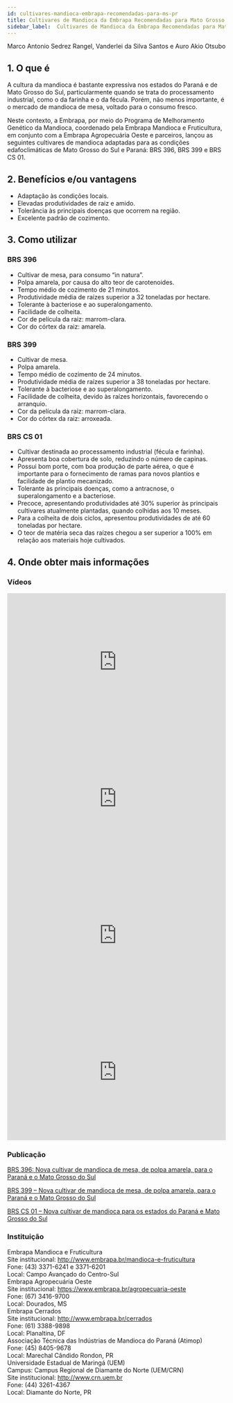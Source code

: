 ```yaml
---
id: cultivares-mandioca-embrapa-recomendadas-para-ms-pr
title: Cultivares de Mandioca da Embrapa Recomendadas para Mato Grosso do Sul e Paraná
sidebar_label:  Cultivares de Mandioca da Embrapa Recomendadas para Mato Grosso do Sul e Paraná
---
```


<div class="center-textArticle">Marco Antonio Sedrez Rangel, Vanderlei da Silva Santos e Auro Akio Otsubo</div>

## **1. O que é**

A cultura da mandioca é bastante expressiva nos estados do
Paraná e de Mato Grosso do Sul, particularmente quando se trata
do processamento industrial, como o da farinha e o da fécula.
Porém, não menos importante, é o mercado de mandioca de
mesa, voltado para o consumo fresco. 

Neste contexto, a Embrapa, por meio do Programa de
Melhoramento Genético da Mandioca, coordenado pela
Embrapa Mandioca e Fruticultura, em conjunto com a Embrapa
Agropecuária Oeste e parceiros, lançou as seguintes cultivares
de mandioca adaptadas para as condições edafoclimáticas de
Mato Grosso do Sul e Paraná: BRS 396, BRS 399 e BRS CS 01.

## **2. Benefícios e/ou vantagens**

- Adaptação às condições locais.
- Elevadas produtividades de raiz e amido.
- Tolerância às principais doenças que ocorrem na região.
- Excelente padrão de cozimento.

## **3. Como utilizar**

### BRS 396

- Cultivar de mesa, para consumo “in natura”.
- Polpa amarela, por causa do alto teor de carotenoides.
- Tempo médio de cozimento de 21 minutos.
- Produtividade média de raízes superior a 32 toneladas por
hectare.
- Tolerante à bacteriose e ao superalongamento.
- Facilidade de colheita.
- Cor de película da raiz: marrom-clara.
- Cor do córtex da raiz: amarela.

### BRS 399

- Cultivar de mesa.
- Polpa amarela.
- Tempo médio de cozimento de 24 minutos.
- Produtividade média de raízes superior a 38 toneladas por
hectare.
- Tolerante à bacteriose e ao superalongamento.
- Facilidade de colheita, devido às raízes horizontais,
favorecendo o arranquio.
- Cor da película da raiz: marrom-clara.
- Cor do córtex da raiz: arroxeada.

### BRS CS 01
- Cultivar destinada ao processamento industrial (fécula e
farinha).
- Apresenta boa cobertura de solo, reduzindo o número de
capinas.
- Possui bom porte, com boa produção de parte aérea, o que
é importante para o fornecimento de ramas para novos
plantios e facilidade de plantio mecanizado.
- Tolerante às principais doenças, como a antracnose, o
superalongamento e a bacteriose.
- Precoce, apresentando produtividades até 30% superior
às principais cultivares atualmente plantadas, quando
colhidas aos 10 meses.
- Para a colheita de dois ciclos, apresentou produtividades
de até 60 toneladas por hectare.
- O teor de matéria seca das raízes chegou a ser superior a
100% em relação aos materiais hoje cultivados.


## **4. Onde obter mais informações**

### Vídeos

<iframe width="100%" height="315" src="https://www.youtube.com/embed/_spEZhTPpMU" frameborder="0" allow="accelerometer; autoplay; clipboard-write; encrypted-media; gyroscope; picture-in-picture" allowfullscreen></iframe>

<iframe width="100%" height="315" src="https://www.youtube.com/embed/LlwDdgbzS1E" frameborder="0" allow="accelerometer; autoplay; clipboard-write; encrypted-media; gyroscope; picture-in-picture" allowfullscreen></iframe>

<iframe width="100%" height="315" src="https://www.youtube.com/embed/GqEHwbArcsY" frameborder="0" allow="accelerometer; autoplay; clipboard-write; encrypted-media; gyroscope; picture-in-picture" allowfullscreen></iframe>

<iframe width="100%" height="315" src="https://www.youtube.com/embed/uP_QtTeokGw" frameborder="0" allow="accelerometer; autoplay; clipboard-write; encrypted-media; gyroscope; picture-in-picture" allowfullscreen></iframe>


### Publicação

[BRS 396: Nova cultivar de mandioca de mesa, de polpa amarela, para o Paraná e o Mato Grosso do Sul](https://bit.ly/2IJCAMi)

[BRS 399 – Nova cultivar de mandioca de mesa, de polpa amarela, para o Paraná e o Mato Grosso do Sul](https://bit.ly/2Q6dI5q)

[BRS CS 01 – Nova cultivar de mandioca para os estados do Paraná e Mato Grosso do Sul](https://bit.ly/2wKxM6C)

<div className="container-instituicoes">

### Instituição

  <div className="instituicao">
    <div className="nome-instituicao">
      Embrapa Mandioca e Fruticultura
    </div>
    <div className="site-instituicao">
      <span className="negrito">Site institucional: </span>
      <a href="http://www.embrapa.br/mandioca-e-fruticultura" target="_blank"> http://www.embrapa.br/mandioca-e-fruticultura</a>
    </div>
    <div className="telefone-instituicao">
      <span className="negrito">Fone:</span> (43) 3371-6241 e 3371-6201
    </div>
    <div className="cidade-uf-instituicao">
      <span className="negrito">Local:</span> Campo Avançado do Centro-Sul
    </div>    
  </div>

  <div className="instituicao">
    <div className="nome-instituicao">
      Embrapa Agropecuária Oeste
    </div>
    <div className="site-instituicao">
      <span className="negrito">Site institucional: </span>
      <a href="https://www.embrapa.br/agropecuaria-oeste" target="_blank"> https://www.embrapa.br/agropecuaria-oeste</a>
    </div>
    <div className="telefone-instituicao">
      <span className="negrito">Fone:</span> (67) 3416-9700
    </div>
    <div className="cidade-uf-instituicao">
      <span className="negrito">Local:</span> Dourados, MS
    </div>    
  </div>

  <div className="instituicao">
    <div className="nome-instituicao">
      Embrapa Cerrados
    </div>
    <div className="site-instituicao">
      <span className="negrito">Site institucional: </span>
      <a href="http://www.embrapa.br/cerrados" target="_blank"> http://www.embrapa.br/cerrados</a>
    </div>
    <div className="telefone-instituicao">
      <span className="negrito">Fone:</span> (61) 3388-9898
    </div>
    <div className="cidade-uf-instituicao">
      <span className="negrito">Local:</span> Planaltina, DF
    </div>    
  </div>

  <div className="instituicao">
    <div className="nome-instituicao">
      Associação Técnica das Indústrias de Mandioca do Paraná (Atimop)
    </div>
    <div className="telefone-instituicao">
      <span className="negrito">Fone:</span> (45) 8405-9678
    </div>
    <div className="cidade-uf-instituicao">
      <span className="negrito">Local:</span> Marechal Cândido Rondon, PR
    </div>    
  </div>

  <div className="instituicao">
    <div className="nome-instituicao">
      Universidade Estadual de Maringá (UEM)
    </div>
    <div className="campus-instituicao">
        <span className="negrito">Campus: </span>
        Campus Regional de Diamante do Norte (UEM/CRN)
    </div>
    <div className="site-instituicao">
      <span className="negrito">Site institucional: </span>
      <a href="http://www.crn.uem.br" target="_blank"> http://www.crn.uem.br</a>
    </div>
    <div className="telefone-instituicao">
      <span className="negrito">Fone:</span> (44) 3261-4367
    </div>
    <div className="cidade-uf-instituicao">
      <span className="negrito">Local:</span> Diamante do Norte, PR
    </div>    
  </div>
</div>
